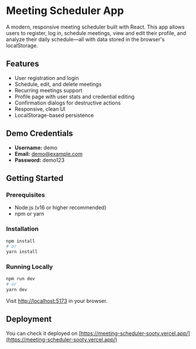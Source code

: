 # Meeting Scheduler App

A modern, responsive meeting scheduler built with React. This app allows users to register, log in, schedule meetings, view and edit their profile, and analyze their daily schedule—all with data stored in the browser's localStorage.

## Features
- User registration and login
- Schedule, edit, and delete meetings
- Recurring meetings support
- Profile page with user stats and credential editing
- Confirmation dialogs for destructive actions
- Responsive, clean UI
- LocalStorage-based persistence

## Demo Credentials
- **Username:** demo
- **Email:** demo@example.com
- **Password:** demo123

## Getting Started

### Prerequisites
- Node.js (v16 or higher recommended)
- npm or yarn

### Installation
```bash
npm install
# or
yarn install
```

### Running Locally
```bash
npm run dev
# or
yarn dev
```
Visit [http://localhost:5173](http://localhost:5173) in your browser.

## Deployment
You can check it deployed on [https://meeting-scheduler-sooty.vercel.app/](https://meeting-scheduler-sooty.vercel.app/) 

